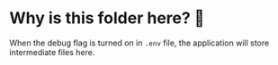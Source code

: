 # Why is this folder here? 🤔

When the debug flag is turned on in `.env` file, the application will store intermediate files here.
